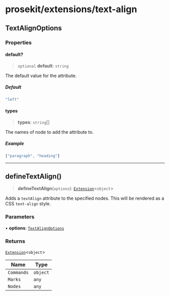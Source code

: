 # prosekit/extensions/text-align

<a id="TextAlignOptions" name="TextAlignOptions"></a>

## TextAlignOptions

### Properties

<a id="default" name="default"></a>

#### default?

> `optional` **default**: `string`

The default value for the attribute.

##### Default

```ts
"left"
```

<a id="types" name="types"></a>

#### types

> **types**: `string`[]

The names of node to add the attribute to.

##### Example

```ts
["paragraph", "heading"]
```

***

<a id="defineTextAlign" name="defineTextAlign"></a>

## defineTextAlign()

> **defineTextAlign**(`options`): [`Extension`](../core.md#ExtensionT)\<`object`\>

Adds a `textAlign` attribute to the specified nodes. This will be rendered as
a CSS `text-align` style.

### Parameters

• **options**: [`TextAlignOptions`](text-align.md#TextAlignOptions)

### Returns

[`Extension`](../core.md#ExtensionT)\<`object`\>

| Name | Type |
| ------ | ------ |
| `Commands` | `object` |
| `Marks` | `any` |
| `Nodes` | `any` |
